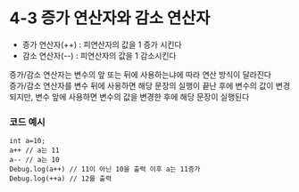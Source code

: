 # 4-3 증가 연산자와 감소 연산자
* 증가 연산자(++) : 피연산자의 값을 1 증가 시킨다
* 감소 연산자(--) : 피연산자의 값을 1 감소시킨다

증가/감소 연산자는 변수의 앞 또는 뒤에 사용하는냐에 따라 연산 방식이 달라진다  
증가/감소 연산자를 변수 뒤에 사용하면 해당 문장의 실행이 끝난 후에 변수의 값이 변경되지만, 변수 앞에 사용하면 변수의 값을 변경한 후에 해당 문장이 실행된다


### 코드 예시

```
int a=10;
a++ // a는 11
a-- // a는 10
Debug.log(a++) // 11이 아닌 10을 출력 이후 a는 11증가
Debug.log(++a) // 12를 출력
```

